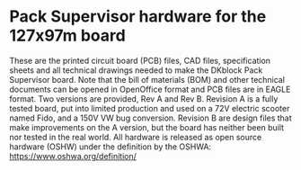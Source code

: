 # Pack Supervisor hardware for the 127x97m board
These are the printed circuit board (PCB) files, CAD files, specification sheets and all technical drawings needed to make the DKblock Pack Supervisor board. Note that the bill of materials (BOM) and other technical documents can be opened in OpenOffice format and PCB files are in EAGLE format.
Two versions are provided, Rev A and Rev B. Revision A is a fully tested board, put into limited production and used on a 72V electric scooter named Fido, and a 150V VW bug conversion. Revision B are design files that make improvements on the A version, but the board has neither been built nor tested in the real world.
All hardware is released as open source hardware (OSHW) under the definition by the OSHWA: https://www.oshwa.org/definition/
